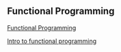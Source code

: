 ## Functional Programming

[Functional Programming](https://opensource.com/article/17/6/functional-javascript)

[Intro to functional programming](https://www.freecodecamp.org/news/an-introduction-to-functional-javascript-e8dab63bb51d/)
